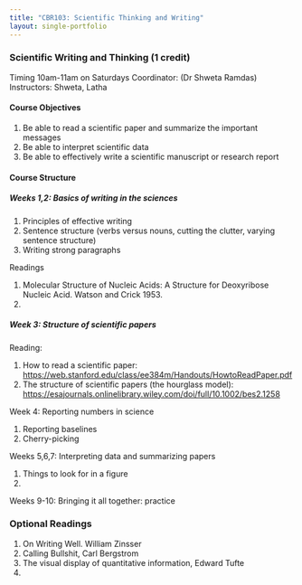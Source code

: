```yaml
---
title: "CBR103: Scientific Thinking and Writing"
layout: single-portfolio
---
```


### Scientific Writing and Thinking (1 credit)

Timing 10am-11am on Saturdays
Coordinator: (Dr Shweta Ramdas)
Instructors: Shweta, Latha

#### Course Objectives
1. Be able to read a scientific paper and summarize the important messages
2. Be able to interpret scientific data
3. Be able to effectively write a scientific manuscript or research report
 
#### Course Structure

##### Weeks 1,2: Basics of writing in the sciences
1. Principles of effective writing
2. Sentence structure (verbs versus nouns, cutting the clutter, varying sentence structure)
3. Writing strong paragraphs

Readings
1. Molecular Structure of Nucleic Acids: A Structure for Deoxyribose Nucleic Acid. Watson and Crick 1953.
2. 

##### Week 3: Structure of scientific papers

Reading:
1. How to read a scientific paper: https://web.stanford.edu/class/ee384m/Handouts/HowtoReadPaper.pdf
2. The structure of scientific papers (the hourglass model): https://esajournals.onlinelibrary.wiley.com/doi/full/10.1002/bes2.1258

Week 4: Reporting numbers in science
1. Reporting baselines
2. Cherry-picking

Weeks 5,6,7: Interpreting data and summarizing papers
1. Things to look for in a figure
2. 

Weeks 9-10: Bringing it all together: practice


### Optional Readings
1. On Writing Well. William Zinsser
2. Calling Bullshit, Carl Bergstrom
3. The visual display of quantitative information, Edward Tufte
4. 
